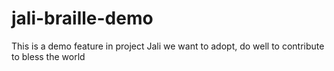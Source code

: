 # jali-braille-demo
This is a demo feature in project Jali we want to adopt, do well to contribute to bless the world
